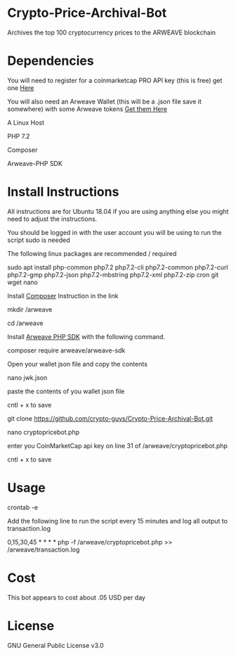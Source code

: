 # Crypto-Price-Archival-Bot
Archives the top 100 cryptocurrency prices to the ARWEAVE blockchain


# Dependencies
You will need to register for a coinmarketcap PRO API key (this is free) get one [Here](https://pro.coinmarketcap.com/)

You will also need an Arweave Wallet (this will be a .json file save it somewhere) with some Arweave tokens [Get them Here](https://tokens.arweave.org/)

A Linux Host 

PHP 7.2

Composer 

Arweave-PHP SDK


# Install Instructions

All instructions are for Ubuntu 18.04 if you are using anything else you might need to adjust the instructions.

You should be logged in with the user account you will be using to run the script sudo is needed

The following linux packages are recommended / required

sudo apt install php-common php7.2 php7.2-cli php7.2-common php7.2-curl php7.2-gmp php7.2-json php7.2-mbstring php7.2-xml php7.2-zip cron git wget nano

Install [Composer](https://github.com/composer/composer) Instruction in the link

mkdir /arweave

cd /arweave

Install [Arweave PHP SDK](https://github.com/ArweaveTeam/arweave-php) with the following command.

composer require arweave/arweave-sdk

Open your wallet json file and copy the contents

nano jwk.json

paste the contents of you wallet json file

cntl + x to save

git clone https://github.com/crypto-guys/Crypto-Price-Archival-Bot.git

nano cryptopricebot.php

enter you CoinMarketCap api key on line 31 of /arweave/cryptopricebot.php

cntl + x to save

# Usage
crontab -e

Add the following line to run the script every 15 minutes and log all output to transaction.log

0,15,30,45 * * * * php -f /arweave/cryptopricebot.php >> /arweave/transaction.log


# Cost
This bot appears to cost about .05 USD per day

# License
GNU General Public License v3.0
